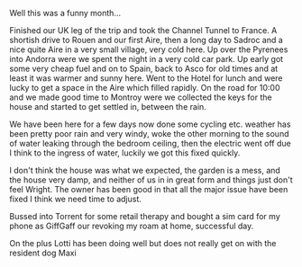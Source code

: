 Well this was a funny month...

Finished our UK leg of the trip and took the Channel Tunnel to France. A shortish drive to Rouen and our first Aire, then a long day to Sadroc and a nice quite Aire in a very small village, very cold here. Up over the Pyrenees into Andorra were we spent the night in a very cold car park. Up early got some very cheap fuel and on to Spain, back to Asco for old times and at least it was warmer and sunny here. Went to the Hotel for lunch and were lucky to get a space in the Aire which filled rapidly. On the road for 10:00 and we made good time to Montroy were we collected the keys for the house and started to get settled in, between the rain.

We have been here for a few days now done some cycling etc. weather has been pretty poor rain and very windy, woke the other morning to the sound of water leaking through the bedroom ceiling, then the electric went off due I think to the ingress of water, luckily we got this fixed quickly. 

I don't think the house was what we expected, the garden is a mess, and the house very damp, and neither of us in in great form and things just don't feel Wright. The owner has been good in that all the major issue have been fixed I think we need time to adjust.

Bussed into Torrent for some retail therapy and bought a sim card for my phone as GiffGaff our revoking my roam at home, successful day.

On the plus Lotti has been doing well but does not really get on with the resident dog Maxi
